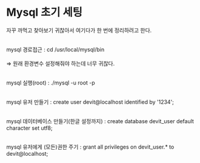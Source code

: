 # Mysql 초기 세팅

자꾸 까먹고 찾아보기 귀찮아서 여기다가 한 번에 정리하려고 한다.<br><br>

mysql 경로접근 : cd /usr/local/mysql/bin <br><br>
=> 원래 환경변수 설정해줘야 하는데 너무 귀찮다.<br><br>

mysql 실행(root) : ./mysql -u root -p <br><br>

mysql 유저 만들기 : create user devit@localhost identified by '1234';<br><br>

mysql 데이터베이스 만들기(한글 설정까지) : create database devit_user default character set utf8;<br><br>

mysql 유저에게 (모든)권한 주기 : grant all privileges on devit_user.* to devit@localhost;<br><br>
